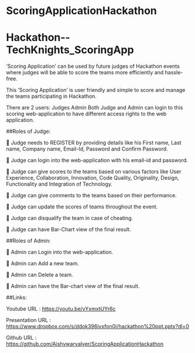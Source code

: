# ScoringApplicationHackathon

# Hackathon--TechKnights_ScoringApp

‘Scoring Application’ can be used by future judges of Hackathon events where judges will be able to score the teams more efficiently and hassle-free.

This ‘Scoring Application’ is user friendly and simple to score and manage the teams participating in Hackathon.

There are 2 users:
				Judges
				Admin
Both Judge and Admin can login to this scoring web-application to have different access rights to the web application.


##Roles of Judge:

	Judge needs to REGISTER by providing details like his First name, Last name, Company name, Email-Id, Password and Confirm Password.

	Judge can login into the web-application with his email-id and password.

	Judge can give scores to the teams based on various factors like User Experience, Collaboration, Innovation, Code Quality, Originality, Design, Functionality and Integration of Technology.

	Judge can give comments to the teams based on their performance.

	Judge can update the scores of teams throughout the event.

	Judge can disqualify the team in case of cheating.

	Judge can have Bar-Chart view of the final result.


##Roles of Admin:

	Admin can Login into the web-application.

	Admin can Add a new team.

	Admin can Delete a team.

	Admin can have the Bar-chart view of the final result.

##Links:
 
 Youtube URL : https://youtu.be/vYxmxtUYr6c
 
 Presentation URL : https://www.dropbox.com/s/ddok396ivxfon0j/hackathon%20ppt.pptx?dl=0
 
 Github URL :  https://github.com/AishvwaryaIyer/ScoringApplicationHackathon
 
 
